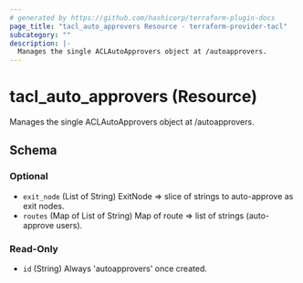 ```yaml
---
# generated by https://github.com/hashicorp/terraform-plugin-docs
page_title: "tacl_auto_approvers Resource - terraform-provider-tacl"
subcategory: ""
description: |-
  Manages the single ACLAutoApprovers object at /autoapprovers.
---
```


# tacl_auto_approvers (Resource)

Manages the single ACLAutoApprovers object at /autoapprovers.



<!-- schema generated by tfplugindocs -->
## Schema

### Optional

- `exit_node` (List of String) ExitNode => slice of strings to auto-approve as exit nodes.
- `routes` (Map of List of String) Map of route => list of strings (auto-approve users).

### Read-Only

- `id` (String) Always 'autoapprovers' once created.
